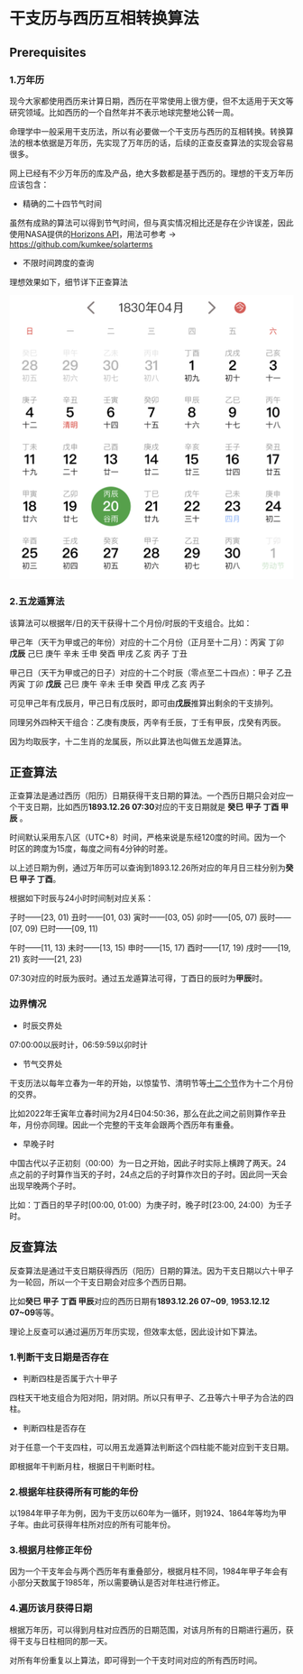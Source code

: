 # 干支历与西历互相转换算法

## Prerequisites

### 1.万年历

现今大家都使用西历来计算日期，西历在平常使用上很方便，但不太适用于天文等研究领域。比如西历的一个自然年并不表示地球完整地公转一周。

命理学中一般采用干支历法，所以有必要做一个干支历与西历的互相转换。转换算法的根本依据是万年历，先实现了万年历的话，后续的正查反查算法的实现会容易很多。

网上已经有不少万年历的库及产品，绝大多数都是基于西历的。理想的干支万年历应该包含：

- 精确的二十四节气时间

虽然有成熟的算法可以得到节气时间，但与真实情况相比还是存在少许误差，因此使用NASA提供的[Horizons API](https://ssd.jpl.nasa.gov/)，用法可参考 -> https://github.com/kumkee/solarterms

- 不限时间跨度的查询

理想效果如下，细节详下正查算法

![](./img/sample_calendar.jpeg)

### 2.五龙遁算法

该算法可以根据年/日的天干获得十二个月份/时辰的干支组合。比如：

甲己年（天干为甲或己的年份）对应的十二个月份（正月至十二月）：丙寅 丁卯 **戊辰** 己巳 庚午 辛未 壬申 癸酉 甲戌 乙亥 丙子 丁丑

甲己日（天干为甲或己的日子）对应的十二个时辰（零点至二十四点）：甲子 乙丑 丙寅 丁卯 **戊辰** 己巳 庚午 辛未 壬申 癸酉 甲戌 乙亥 丙子

可见甲己年有戊辰月，甲己日有戊辰时，即可由**戊辰**推算出剩余的干支排列。

同理另外四种天干组合：乙庚有庚辰，丙辛有壬辰，丁壬有甲辰，戊癸有丙辰。

因为均取辰字，十二生肖的龙属辰，所以此算法也叫做五龙遁算法。



## 正查算法

正查算法是通过西历（阳历）日期获得干支日期的算法。一个西历日期只会对应一个干支日期，比如西历**1893.12.26 07:30**对应的干支日期就是 **癸巳 甲子 丁酉 甲辰** 。

时间默认采用东八区（UTC+8）时间，严格来说是东经120度的时间。因为一个时区的跨度为15度，每度之间有4分钟的时差。



以上述日期为例，通过万年历可以查询到1893.12.26所对应的年月日三柱分别为**癸巳 甲子 丁酉**。

根据如下时辰与24小时时间制对应关系：

子时——[23, 01) 丑时——[01, 03) 寅时——[03, 05) 卯时——[05, 07) 辰时——[07, 09) 巳时——[09, 11)

午时——[11, 13) 未时——[13, 15) 申时——[15, 17) 酉时——[17, 19) 戌时——[19, 21) 亥时——[21, 23)

07:30对应的时辰为辰时。通过五龙遁算法可得，丁酉日的辰时为**甲辰**时。



### 边界情况

- 时辰交界处

07:00:00以辰时计，06:59:59以卯时计

- 节气交界处

干支历法以每年立春为一年的开始，以惊蛰节、清明节等[十二个节](https://zh.wikipedia.org/wiki/%E8%8A%82%E6%B0%94#%E4%BA%8C%E5%8D%81%E5%9B%9B%E7%AF%80%E6%B0%A3)作为十二个月份的交界。

比如2022年壬寅年立春时间为2月4日04:50:36，那么在此之间之前则算作辛丑年，月份亦同理。因此一个完整的干支年会跟两个西历年有重叠。

- 早晚子时

中国古代以子正初刻（00:00）为一日之开始，因此子时实际上横跨了两天。24点之前的子时算作当天的子时，24点之后的子时算作次日的子时。因此同一天会出现早晚两个子时。

比如：丁酉日的早子时[00:00, 01:00）为庚子时，晚子时[23:00, 24:00）为壬子时。



## 反查算法

反查算法是通过干支日期获得西历（阳历）日期的算法。因为干支日期以六十甲子为一轮回，所以一个干支日期会对应多个西历日期。

比如**癸巳 甲子 丁酉 甲辰**对应的西历日期有**1893.12.26 07~09**, **1953.12.12 07~09**等等。

理论上反查可以通过遍历万年历实现，但效率太低，因此设计如下算法。

### 1.判断干支日期是否存在

- 判断四柱是否属于六十甲子

四柱天干地支组合为阳对阳，阴对阴。所以只有甲子、乙丑等六十甲子为合法的四柱。

- 判断四柱是否存在

对于任意一个干支四柱，可以用五龙遁算法判断这个四柱能不能对应到干支日期。

即根据年干判断月柱，根据日干判断时柱。

### 2.根据年柱获得所有可能的年份

以1984年甲子年为例，因为干支历以60年为一循环，则1924、1864年等均为甲子年。由此可获得年柱所对应的所有可能年份。

### 3.根据月柱修正年份

因为一个干支年会与两个西历年有重叠部分，根据月柱不同，1984年甲子年会有小部分天数属于1985年，所以需要确认是否对年柱进行修正。

### 4.遍历该月获得日期

根据万年历，可以得到月柱对应西历的日期范围，对该月所有的日期进行遍历，获得干支与日柱相同的那一天。

对所有年份重复以上算法，即可得到一个干支时间对应的所有西历时间。
